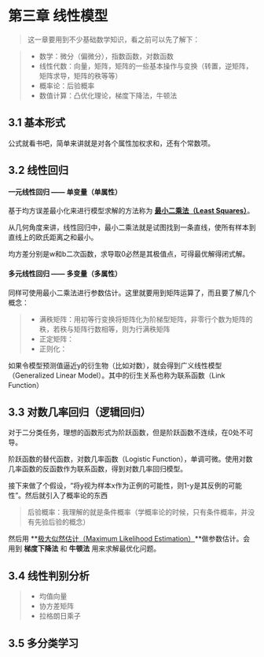 # 第三章 线性模型

> 这一章要用到不少基础数学知识，看之前可以先了解下：

> * 数学：微分（偏微分），指数函数，对数函数
> * 线性代数：向量，矩阵，矩阵的一些基本操作与变换（转置，逆矩阵，矩阵求导，矩阵的秩等等）
> * 概率论：后验概率
> * 数值计算：凸优化理论，梯度下降法，牛顿法

## 3.1 基本形式
公式就看书吧，简单来讲就是对各个属性加权求和，还有个常数项。


## 3.2 线性回归

#### 一元线性回归 —— 单变量（单属性）
基于均方误差最小化来进行模型求解的方法称为 **[最小二乘法（Least Squares）](https://en.wikipedia.org/wiki/Least_squares)**。

从几何角度来讲，线性回归中，最小二乘法就是试图找到一条直线，使所有样本到直线上的欧氏距离之和最小。

均方差分别是w和b二次函数，求导取0必然是其极值点，可得最优解得闭式解。

#### 多元线性回归 —— 多变量（多属性）
同样可使用最小二乘法进行参数估计。这里就要用到矩阵运算了，而且要了解几个概念：

> * 满秩矩阵：用初等行变换将矩阵化为阶梯型矩阵，非零行个数为矩阵的秩，若秩与矩阵行数相等，则为行满秩矩阵
> * 正定矩阵：
> * 正则化：

如果令模型预测值逼近y的衍生物（比如对数），就会得到广义线性模型（Generalized Linear Model）。其中的衍生关系也称为联系函数（Link Function）

## 3.3 对数几率回归（逻辑回归）

对于二分类任务，理想的函数形式为阶跃函数，但是阶跃函数不连续，在0处不可导。

阶跃函数的替代函数，对数几率函数（Logistic Function），单调可微。使用对数几率函数的反函数作为联系函数，得到对数几率回归模型。

接下来做了个假设，“将y视为样本x作为正例的可能性，则1-y是其反例的可能性”。然后就引入了概率论的东西

> 后验概率：我理解的就是条件概率（学概率论的时候，只有条件概率，并没有先验后验的概念）

然后用 **[极大似然估计（Maximum Likelihood Estimation）](https://en.wikipedia.org/wiki/Maximum_likelihood_estimation)**做参数估计。会用到 **梯度下降法** 和 **牛顿法** 用来求解最优化问题。

## 3.4 线性判别分析

> * 均值向量
> * 协方差矩阵
> * 拉格朗日乘子

## 3.5 多分类学习

